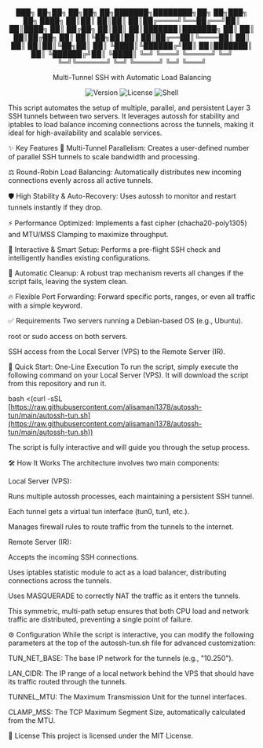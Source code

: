 <div align="center">

  ███╗   ██╗██╗   ██╗██╗  ██╗███████╗████████╗██╗   ██╗███╗   ██╗
  ████╗  ██║██║   ██║██║  ██║██╔════╝╚══██╔══╝██║   ██║████╗  ██║
  ██╔██╗ ██║██║   ██║███████║███████╗   ██║   ██║   ██║██╔██╗ ██║
  ██║╚██╗██║██║   ██║██╔══██║╚════██║   ██║   ██║   ██║██║╚██╗██║
  ██║ ╚████║╚██████╔╝██║  ██║███████║   ██║   ╚██████╔╝██║ ╚████║
  ╚═╝  ╚═══╝ ╚═════╝ ╚═╝  ╚═╝╚══════╝   ╚═╝    ╚═════╝ ╚═╝  ╚═══╝

Multi-Tunnel SSH with Automatic Load Balancing
</div>

<p align="center">
<img alt="Version" src="https://www.google.com/search?q=https://img.shields.io/badge/version-5.1-blue.svg">
<img alt="License" src="https://www.google.com/search?q=https://img.shields.io/badge/license-MIT-green.svg">
<img alt="Shell" src="https://www.google.com/search?q=https://img.shields.io/badge/shell-bash-lightgrey.svg">
</p>

This script automates the setup of multiple, parallel, and persistent Layer 3 SSH tunnels between two servers. It leverages autossh for stability and iptables to load balance incoming connections across the tunnels, making it ideal for high-availability and scalable services.

✨ Key Features
🚀 Multi-Tunnel Parallelism: Creates a user-defined number of parallel SSH tunnels to scale bandwidth and processing.

⚖️ Round-Robin Load Balancing: Automatically distributes new incoming connections evenly across all active tunnels.

🛡️ High Stability & Auto-Recovery: Uses autossh to monitor and restart tunnels instantly if they drop.

⚡️ Performance Optimized: Implements a fast cipher (chacha20-poly1305) and MTU/MSS Clamping to maximize throughput.

🤖 Interactive & Smart Setup: Performs a pre-flight SSH check and intelligently handles existing configurations.

🧹 Automatic Cleanup: A robust trap mechanism reverts all changes if the script fails, leaving the system clean.

🔥 Flexible Port Forwarding: Forward specific ports, ranges, or even all traffic with a simple keyword.

✅ Requirements
Two servers running a Debian-based OS (e.g., Ubuntu).

root or sudo access on both servers.

SSH access from the Local Server (VPS) to the Remote Server (IR).

🚀 Quick Start: One-Line Execution
To run the script, simply execute the following command on your Local Server (VPS). It will download the script from this repository and run it.

bash <(curl -sSL [https://raw.githubusercontent.com/alisamani1378/autossh-tun/main/autossh-tun.sh](https://raw.githubusercontent.com/alisamani1378/autossh-tun/main/autossh-tun.sh))

The script is fully interactive and will guide you through the setup process.

🛠️ How It Works
The architecture involves two main components:

Local Server (VPS):

Runs multiple autossh processes, each maintaining a persistent SSH tunnel.

Each tunnel gets a virtual tun interface (tun0, tun1, etc.).

Manages firewall rules to route traffic from the tunnels to the internet.

Remote Server (IR):

Accepts the incoming SSH connections.

Uses iptables statistic module to act as a load balancer, distributing connections across the tunnels.

Uses MASQUERADE to correctly NAT the traffic as it enters the tunnels.

This symmetric, multi-path setup ensures that both CPU load and network traffic are distributed, preventing a single point of failure.

⚙️ Configuration
While the script is interactive, you can modify the following parameters at the top of the autossh-tun.sh file for advanced customization:

TUN_NET_BASE: The base IP network for the tunnels (e.g., "10.250").

LAN_CIDR: The IP range of a local network behind the VPS that should have its traffic routed through the tunnels.

TUNNEL_MTU: The Maximum Transmission Unit for the tunnel interfaces.

CLAMP_MSS: The TCP Maximum Segment Size, automatically calculated from the MTU.

📄 License
This project is licensed under the MIT License.
